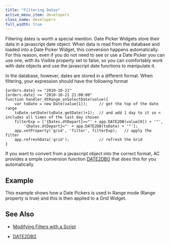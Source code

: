 ```yaml
---
title: "Filtering Dates"
active_menu_item: developers
class_name: developers
full_width: true
---
```



Filtering dates is worth a special mention. Date Picker Widgets store their data in a javascript date object. When data is read from the database and loaded into a Date Picker Widget, this conversion happens automatically. For this reason, even if you do not need to see or use a Date Picker you can use one, with its Visible property set to false, so you can comfortably work with date objects and use the javascript date functions to manipulate it.

In the database, however, dates are stored in a different format. When filtering, your expression should have the following format

    {orders.date} >= "2010-10-21" 
    {orders.date} >= "2010-10-21 21:00:00"
    function handler_dtRange_onSelectDate(value){
        var toDate = new Date(value[1]);     // get the top of the date range
        toDate.setDate(toDate.getDate()+1);  // and add 1 day to it so < includes all times of the last day chosen
        filterExp = ['{Dates.dtDepart}>="' + app.DATE2DB(value[0]) + '"', 
            '{Dates.dtDepart}<"' + app.DATE2DB(toDate) + '"'];
        app.setProperty('grid', 'filter', filterExp);   // apply the filter
        app.refreshData('grid');             // refresh the Grid
    }
   

If you want to convert from a javascript object into the correct format, AC provides a simple conversion function [DATE2DB()](../../conversion-functions/date2db) that does this for you automatically.

## Example

This example shows how a Date Pickers is used in Range mode (Range property is true) and this is then applied to a Grid Widget.

## See Also

 - [Modifying Filters with a Script](filters)

 - [DATE2DB()](../../conversion-functions/date2db)

